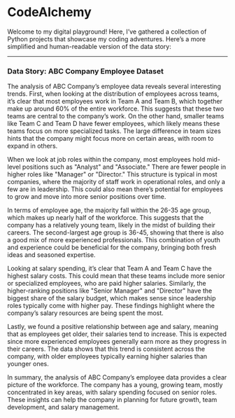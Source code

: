 # CodeAlchemy
Welcome to my digital playground! Here, I’ve gathered a collection of Python projects that showcase my coding adventures.
Here’s a more simplified and human-readable version of the data story:

---

### Data Story:  ABC Company Employee Dataset

The analysis of ABC Company’s employee data reveals several interesting trends. First, when looking at the distribution of employees across teams, it’s clear that most employees work in Team A and Team B, which together make up around 60% of the entire workforce. This suggests that these two teams are central to the company’s work. On the other hand, smaller teams like Team C and Team D have fewer employees, which likely means these teams focus on more specialized tasks. The large difference in team sizes hints that the company might focus more on certain areas, with room to expand in others.

When we look at job roles within the company, most employees hold mid-level positions such as "Analyst" and "Associate." There are fewer people in higher roles like "Manager" or "Director." This structure is typical in most companies, where the majority of staff work in operational roles, and only a few are in leadership. This could also mean there’s potential for employees to grow and move into more senior positions over time.

In terms of employee age, the majority fall within the 26-35 age group, which makes up nearly half of the workforce. This suggests that the company has a relatively young team, likely in the midst of building their careers. The second-largest age group is 36-45, showing that there is also a good mix of more experienced professionals. This combination of youth and experience could be beneficial for the company, bringing both fresh ideas and seasoned expertise.

Looking at salary spending, it’s clear that Team A and Team C have the highest salary costs. This could mean that these teams include more senior or specialized employees, who are paid higher salaries. Similarly, the higher-ranking positions like "Senior Manager" and "Director" have the biggest share of the salary budget, which makes sense since leadership roles typically come with higher pay. These findings highlight where the company’s salary resources are being spent the most.

Lastly, we found a positive relationship between age and salary, meaning that as employees get older, their salaries tend to increase. This is expected since more experienced employees generally earn more as they progress in their careers. The data shows that this trend is consistent across the company, with older employees typically earning higher salaries than younger ones.

In summary, the analysis of ABC Company’s employee data provides a clear picture of the workforce. The company has a young, growing team, mostly concentrated in key areas, with salary spending focused on senior roles. These insights can help the company in planning for future growth, team development, and salary management.
